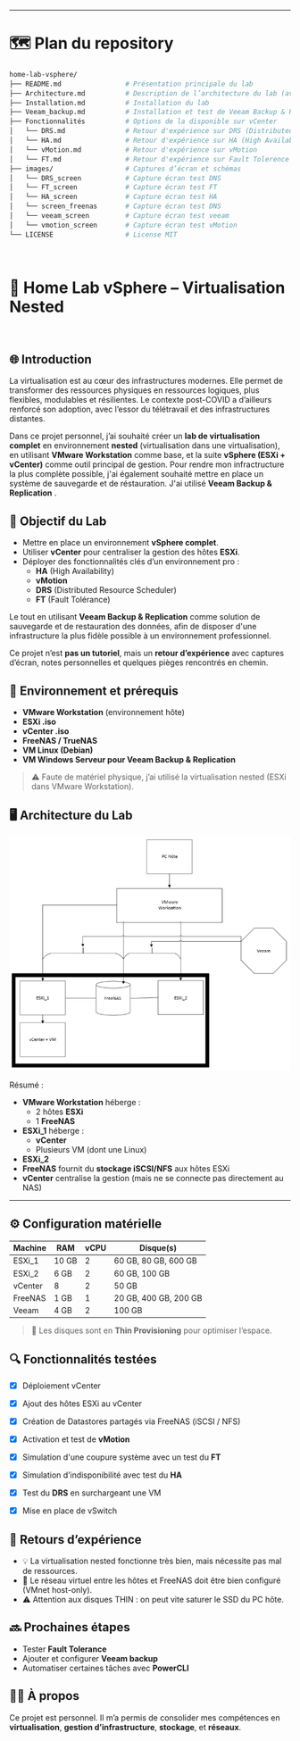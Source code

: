 
--------------------------------
# 🗺️ Plan du repository
```bash
home-lab-vsphere/  
├── README.md                # Présentation principale du lab   
├── Architecture.md          # Description de l’architecture du lab (avec schéma)    
├── Installation.md          # Installation du lab    
├── Veeam_backup.md          # Installation et test de Veeam Backup & Replication
├── Fonctionnalités          # Options de la disponible sur vCenter    
│   └── DRS.md               # Retour d'expérience sur DRS (Distributed Resource Scheduler)   
│   └── HA.md                # Retour d'expérience sur HA (High Availability)   
│   └── vMotion.md           # Retour d'expérience sur vMotion 
│   └── FT.md                # Retour d'expérience sur Fault Tolerence   
├── images/                  # Captures d’écran et schémas    
│   └── DRS_screen           # Capture écran test DNS    
│   └── FT_screen            # Capture écran test FT
│   └── HA_screen            # Capture écran test HA  
│   └── screen_freenas       # Capture écran test DNS 
│   └── veeam_screen         # Capture écran test veeam  
│   └── vmotion_screen       # Capture écran test vMotion   
└── LICENSE                  # License MIT  
```
<br>

# 🧪 Home Lab vSphere – Virtualisation Nested

<br>

## 🌐 Introduction

La virtualisation est au cœur des infrastructures modernes. Elle permet de transformer des ressources physiques en ressources logiques, plus flexibles, modulables et résilientes. Le contexte post-COVID a d’ailleurs renforcé son adoption, avec l’essor du télétravail et des infrastructures distantes.

Dans ce projet personnel, j’ai souhaité créer un **lab de virtualisation complet** en environnement **nested** (virtualisation dans une virtualisation), en utilisant **VMware Workstation** comme base, et la suite **vSphere (ESXi + vCenter)** comme outil principal de gestion. 
Pour rendre mon infractructure la plus complète possible, j'ai également souhaité mettre en place un système de sauvegarde et de réstauration. J'ai utilisé **Veeam Backup & Replication** .



## 🧱 Objectif du Lab

- Mettre en place un environnement **vSphere complet**.
- Utiliser **vCenter** pour centraliser la gestion des hôtes **ESXi**.
- Déployer des fonctionnalités clés d’un environnement pro :
  - **HA** (High Availability)
  - **vMotion**
  - **DRS** (Distributed Resource Scheduler)
  - **FT** (Fault Tolérance)

Le tout en utilisant **Veeam Backup & Replication** comme solution de sauvegarde et de restauration des données, afin de disposer d'une infrastructure la plus fidèle possible à un environnement professionnel.

Ce projet n’est **pas un tutoriel**, mais un **retour d’expérience** avec captures d’écran, notes personnelles et quelques pièges rencontrés en chemin.



## 🧰 Environnement et prérequis

- **VMware Workstation** (environnement hôte)
- **ESXi .iso**
- **vCenter .iso**
- **FreeNAS / TrueNAS**
- **VM Linux (Debian)**
- **VM Windows Serveur pour Veeam Backup & Replication**


> ⚠️ Faute de matériel physique, j’ai utilisé la virtualisation nested (ESXi dans VMware Workstation).



## 🖥️ Architecture du Lab

![Architecture du lab](./images/architecture_home_lab_add_veeam.png)

Résumé :
- **VMware Workstation** héberge :
  - 2 hôtes **ESXi**
  - 1 **FreeNAS**
- **ESXi_1** héberge :
  - **vCenter**
  - Plusieurs VM (dont une Linux)
- **ESXi_2** 
- **FreeNAS** fournit du **stockage iSCSI/NFS** aux hôtes ESXi
- **vCenter** centralise la gestion (mais ne se connecte pas directement au NAS)

---

## ⚙️ Configuration matérielle

| Machine   | RAM    | vCPU | Disque(s)                       |
|-----------|--------|------|---------------------------------|
| ESXi_1    | 10 GB  | 2    | 60 GB, 80 GB, 600 GB            |
| ESXi_2    | 6 GB   | 2    | 60 GB, 100 GB                   |
| vCenter   | 8      | 2    | 50 GB                           |
| FreeNAS   | 1 GB   | 1    | 20 GB, 400 GB, 200 GB           |
| Veeam     | 4 GB   | 2    | 100 GB                          |

> 📌 Les disques sont en **Thin Provisioning** pour optimiser l’espace.



## 🔍 Fonctionnalités testées

- [x] Déploiement vCenter
- [x] Ajout des hôtes ESXi au vCenter
- [x] Création de Datastores partagés via FreeNAS (iSCSI / NFS)
- [x] Activation et test de **vMotion**
- [x] Simulation d'une coupure système avec un test du **FT**
- [x] Simulation d’indisponibilité avec test du **HA**
- [x] Test du **DRS** en surchargeant une VM
- [x] Mise en place de vSwitch



## 🧠 Retours d’expérience

- 💡 La virtualisation nested fonctionne très bien, mais nécessite pas mal de ressources.
- 🧱 Le réseau virtuel entre les hôtes et FreeNAS doit être bien configuré (VMnet host-only).
- ⚠️ Attention aux disques THIN : on peut vite saturer le SSD du PC hôte.



## 🔜 Prochaines étapes

- Tester **Fault Tolerance**
- Ajouter et configurer **Veeam backup**
- Automatiser certaines tâches avec **PowerCLI**



## 🙋‍♂️ À propos

Ce projet est personnel. Il m’a permis de consolider mes compétences en **virtualisation**, **gestion d’infrastructure**, **stockage**, et **réseaux**.





